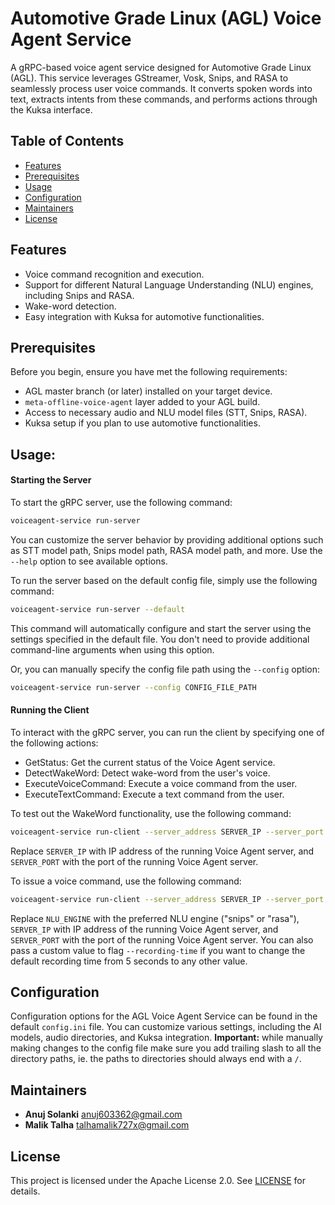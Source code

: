 # Automotive Grade Linux (AGL) Voice Agent Service
A gRPC-based voice agent service designed for Automotive Grade Linux (AGL). This service leverages GStreamer, Vosk, Snips, and RASA to seamlessly process user voice commands. It converts spoken words into text, extracts intents from these commands, and performs actions through the Kuksa interface.

## Table of Contents
- [Features](#features)
- [Prerequisites](#prerequisites)
- [Usage](#usage)
- [Configuration](#configuration)
- [Maintainers](#maintainers)
- [License](#license)

## Features
- Voice command recognition and execution.
- Support for different Natural Language Understanding (NLU) engines, including Snips and RASA.
- Wake-word detection.
- Easy integration with Kuksa for automotive functionalities.

## Prerequisites
Before you begin, ensure you have met the following requirements:

- AGL master branch (or later) installed on your target device.
- `meta-offline-voice-agent` layer added to your AGL build.
- Access to necessary audio and NLU model files (STT, Snips, RASA).
- Kuksa setup if you plan to use automotive functionalities.

## Usage:
#### Starting the Server
To start the gRPC server, use the following command:

```bash
voiceagent-service run-server
```

You can customize the server behavior by providing additional options such as STT model path, Snips model path, RASA model path, and more. Use the `--help` option to see available options.

To run the server based on the default config file, simply use the following command:

```bash
voiceagent-service run-server --default
```

This command will automatically configure and start the server using the settings specified in the default file. You don't need to provide additional command-line arguments when using this option.

Or, you can manually specify the config file path using the `--config` option:

```bash
voiceagent-service run-server --config CONFIG_FILE_PATH
```   

#### Running the Client
To interact with the gRPC server, you can run the client by specifying one of the following actions:
- GetStatus: Get the current status of the Voice Agent service.
- DetectWakeWord: Detect wake-word from the user's voice.
- ExecuteVoiceCommand: Execute a voice command from the user.
- ExecuteTextCommand: Execute a text command from the user.

To test out the WakeWord functionality, use the following command:
```bash
voiceagent-service run-client --server_address SERVER_IP --server_port SERVER_PORT --action DetectWakeWord
```
Replace `SERVER_IP` with IP address of the running Voice Agent server, and `SERVER_PORT` with the port of the running Voice Agent server.

To issue a voice command, use the following command:
```bash
voiceagent-service run-client --server_address SERVER_IP --server_port SERVER_PORT --action ExecuteVoiceCommand --mode manual --nlu NLU_ENGINE
```
Replace `NLU_ENGINE` with the preferred NLU engine ("snips" or "rasa"), `SERVER_IP` with IP address of the running Voice Agent server, and `SERVER_PORT` with the port of the running Voice Agent server. You can also pass a custom value to flag `--recording-time` if you want to change the default recording time from 5 seconds to any other value.

## Configuration
Configuration options for the AGL Voice Agent Service can be found in the default `config.ini` file. You can customize various settings, including the AI models, audio directories, and Kuksa integration. **Important:** while manually making changes to the config file make sure you add trailing slash to all the directory paths, ie. the paths to directories should always end with a `/`. 

## Maintainers
- **Anuj Solanki** <anuj603362@gmail.com>
- **Malik Talha** <talhamalik727x@gmail.com>

## License
This project is licensed under the Apache License 2.0. See [LICENSE](LICENSE) for details.
